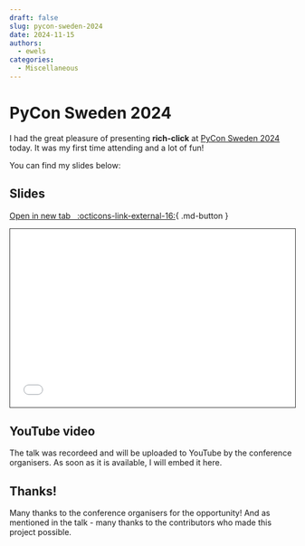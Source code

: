 ```yaml
---
draft: false
slug: pycon-sweden-2024
date: 2024-11-15
authors:
  - ewels
categories:
  - Miscellaneous
---
```


# PyCon Sweden 2024

I had the great pleasure of presenting **rich-click** at
[PyCon Sweden 2024](https://www.pycon.se/) today.
It was my first time attending and a lot of fun!

You can find my slides below:

<!-- more -->

## Slides


[Open in new tab &nbsp; :octicons-link-external-16:](/rich-click/images/blog/pycon-sweden-2024/Ewels-PyCon-Sweden-2024.pdf){ .md-button }


<iframe style="width: 100%; border: 1px solid #333; aspect-ratio: 16 / 10;" src="/rich-click/images/blog/pycon-sweden-2024/Ewels-PyCon-Sweden-2024.pdf" title="PyCon Sweden 2024 Slides - Phil Ewels"></iframe>

## YouTube video
The talk was recordeed and will be uploaded to YouTube by the conference organisers.
As soon as it is available, I will embed it here.

## Thanks!
Many thanks to the conference organisers for the opportunity!
And as mentioned in the talk - many thanks to the contributors who
made this project possible.

